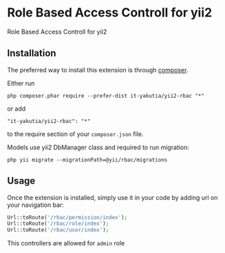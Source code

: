 Role Based Access Controll for yii2
===================================
Role Based Access Controll for yii2

Installation
------------

The preferred way to install this extension is through [composer](http://getcomposer.org/download/).

Either run

```
php composer.phar require --prefer-dist it-yakutia/yii2-rbac "*"
```

or add

```
"it-yakutia/yii2-rbac": "*"
```

to the require section of your `composer.json` file.

Models use yii2 DbManager class and required to run migration:

```
php yii migrate --migrationPath=@yii/rbac/migrations
```

Usage
-----

Once the extension is installed, simply use it in your code by adding url on your navigation bar:

```php
Url::toRoute('/rbac/permission/index');
Url::toRoute('/rbac/role/index');
Url::toRoute('/rbac/user/index');
```

This controllers are allowed for `admin` role